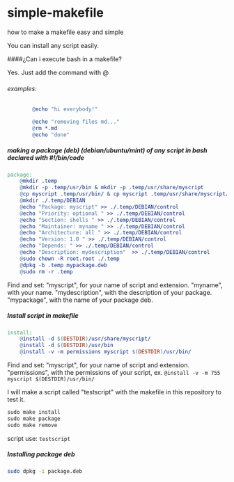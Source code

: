 # simple-makefile
how to make a makefile easy and simple

You can install any script easily.

####¿Can i execute bash in a makefile?

Yes. Just add the command with @

###### examples:

```makefile
        @echo "hi everybody!"
```

```makefile
        @echo "removing files md..."
        @rm *.md
        @echo "done"
```

##### making a package (deb) (debian/ubuntu/mint) of any script in bash declared with #!/bin/code

```makefile
package:
	@mkdir .temp
	@mkdir -p .temp/usr/bin & mkdir -p .temp/usr/share/myscript
	@cp myscript .temp/usr/bin/ & cp myscript .temp/usr/share/myscript/
	@mkdir ./.temp/DEBIAN
	@echo "Package: myscript" >> ./.temp/DEBIAN/control
	@echo "Priority: optional " >> ./.temp/DEBIAN/control
	@echo "Section: shells " >> ./.temp/DEBIAN/control
	@echo "Maintainer: myname " >> ./.temp/DEBIAN/control
	@echo "Architecture: all " >> ./.temp/DEBIAN/control
	@echo "Version: 1.0 " >> ./.temp/DEBIAN/control
	@echo "Depends: " >> ./.temp/DEBIAN/control
	@echo "Description: mydescription"  >> ./.temp/DEBIAN/control
	@sudo chown -R root.root ./.temp
	@dpkg -b .temp mypackage.deb
	@sudo rm -r .temp
```

Find and set:
        "myscript", for your name of script and extension.
        "myname", with your name.
        "mydescription", with the description of your package.
        "mypackage", with the name of your package deb.
  

##### Install script in makefile
```makefile
install:
	@install -d $(DESTDIR)/usr/share/myscript/
	@install -d $(DESTDIR)/usr/bin
	@install -v -m permissions myscript $(DESTDIR)/usr/bin/
```

Find and set:
        "myscript", for your name of script and extension.
        "permissions", with the permissions of your script, ex. `@install -v -m 755 myscript $(DESTDIR)/usr/bin/`


I will make a script called "testscript" with the makefile in this repository to test it.

```makefile
sudo make install
sudo make package
sudo make remove
```

script use:
        ``testscript``

##### Installing package deb
```bash
sudo dpkg -i package.deb
```
